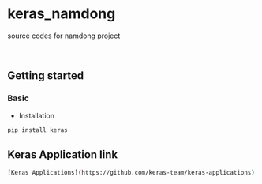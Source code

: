 # keras_namdong
source codes for namdong project

<br/>

## Getting started
### Basic
* Installation
```bash
pip install keras
```

## Keras Application link
```bash
[Keras Applications](https://github.com/keras-team/keras-applications)
```
